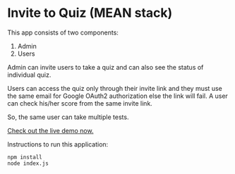 Invite to Quiz (MEAN stack)
=======================

This app consists of two components:

1. Admin
2. Users

Admin can invite users to take a quiz and can also see the status of individual quiz.

Users can access the quiz only through their invite link and they must use the same email for Google OAuth2 authorization else the link will fail. A user can check his/her score from the same invite link.

So, the same user can take multiple tests.

[Check out the live demo now.](http://nginterviewquiz.herokuapp.com/)

Instructions to run this application:
   

    npm install
    node index.js

